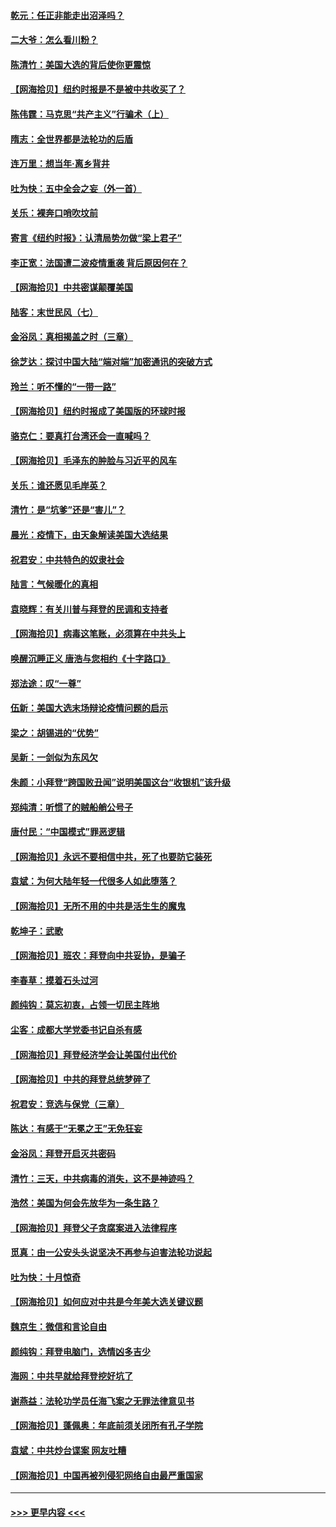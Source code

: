 #### [乾元：任正非能走出沼泽吗？](../pages/nsc993/n12515831.md?t=11010951) 
#### [二大爷：怎么看川粉？](../pages/nsc993/n12515820.md?t=11010951) 
#### [陈清竹：美国大选的背后使你更震惊](../pages/nsc993/n12515589.md?t=11010951) 
#### [【网海拾贝】纽约时报是不是被中共收买了？](../pages/nsc993/n12515122.md?t=11010951) 
#### [陈伟霆：马克思“共产主义”行骗术（上）](../pages/nsc993/n12510217.md?t=11010951) 
#### [隋志：全世界都是法轮功的后盾](../pages/nsc993/n12510636.md?t=11010951) 
#### [连万里：想当年‧离乡背井](../pages/nsc993/n12510623.md?t=11010951) 
#### [吐为快：五中全会之妄（外一首）](../pages/nsc993/n12510470.md?t=11010951) 
#### [关乐：裸奔口哨吹坟前](../pages/nsc993/n12510403.md?t=11010951) 
#### [寄言《纽约时报》：认清局势勿做“梁上君子”](../pages/nsc993/n12510042.md?t=11010951) 
#### [李正宽：法国遭二波疫情重袭 背后原因何在？](../pages/nsc993/n12509971.md?t=11010951) 
#### [【网海拾贝】中共密谋颠覆美国](../pages/nsc993/n12509816.md?t=11010951) 
#### [陆客：末世民风（七）](../pages/nsc993/n12507822.md?t=11010951) 
#### [金浴凤：真相揭盖之时（三章）](../pages/nsc993/n12507804.md?t=11010951) 
#### [徐芝达：探讨中国大陆“端对端”加密通讯的突破方式](../pages/nsc993/n12507682.md?t=11010951) 
#### [玲兰：听不懂的“一带一路”](../pages/nsc993/n12507669.md?t=11010951) 
#### [【网海拾贝】纽约时报成了美国版的环球时报](../pages/nsc993/n12507053.md?t=11010951) 
#### [骆克仁：要真打台湾还会一直喊吗？](../pages/nsc993/n12506843.md?t=11010951) 
#### [【网海拾贝】毛泽东的肿脸与习近平的风车](../pages/nsc993/n12504537.md?t=11010951) 
#### [关乐：谁还愿见毛岸英？](../pages/nsc993/n12503866.md?t=11010951) 
#### [清竹：是“坑爹”还是“害儿”？](../pages/nsc993/n12503034.md?t=11010951) 
#### [晨光：疫情下，由天象解读美国大选结果](../pages/nsc993/n12502536.md?t=11010951) 
#### [祝君安：中共特色的奴隶社会](../pages/nsc993/n12501529.md?t=11010951) 
#### [陆言：气候暖化的真相](../pages/nsc993/n12501183.md?t=11010951) 
#### [袁晓辉：有关川普与拜登的民调和支持者](../pages/nsc993/n12500433.md?t=11010951) 
#### [【网海拾贝】病毒这笔账，必须算在中共头上](../pages/nsc993/n12500320.md?t=11010951) 
#### [唤醒沉睡正义 唐浩与您相约《十字路口》](../pages/nsc993/n12497980.md?t=11010951) 
#### [郑法途：叹“一尊”](../pages/nsc993/n12498837.md?t=11010951) 
#### [伍新：美国大选末场辩论疫情问题的启示](../pages/nsc993/n12498829.md?t=11010951) 
#### [梁之：胡锡进的“优势”](../pages/nsc993/n12498780.md?t=11010951) 
#### [吴新：一剑似为东风欠](../pages/nsc993/n12498772.md?t=11010951) 
#### [朱颜：小拜登“跨国败丑闻”说明美国这台“收银机”该升级](../pages/nsc993/n12498731.md?t=11010951) 
#### [郑纯清：听惯了的贼船艄公号子](../pages/nsc993/n12498721.md?t=11010951) 
#### [唐付民：“中国模式”罪恶逻辑](../pages/nsc993/n12498310.md?t=11010951) 
#### [【网海拾贝】永远不要相信中共，死了也要防它装死](../pages/nsc993/n12498162.md?t=11010951) 
#### [袁斌：为何大陆年轻一代很多人如此堕落？](../pages/nsc993/n12495696.md?t=11010951) 
#### [【网海拾贝】无所不用的中共是活生生的魔鬼](../pages/nsc993/n12495621.md?t=11010951) 
#### [乾坤子：武歌](../pages/nsc993/n12493391.md?t=11010951) 
#### [【网海拾贝】班农：拜登向中共妥协，是骗子](../pages/nsc993/n12492877.md?t=11010951) 
#### [李春草：摸着石头过河](../pages/nsc993/n12491121.md?t=11010951) 
#### [颜纯钩：莫忘初衷，占领一切民主阵地](../pages/nsc993/n12490965.md?t=11010951) 
#### [尘客：成都大学党委书记自杀有感](../pages/nsc993/n12490950.md?t=11010951) 
#### [【网海拾贝】拜登经济学会让美国付出代价](../pages/nsc993/n12489662.md?t=11010951) 
#### [【网海拾贝】中共的拜登总统梦碎了](../pages/nsc993/n12487896.md?t=11010951) 
#### [祝君安：竞选与保党（三章）](../pages/nsc993/n12487258.md?t=11010951) 
#### [陈达：有感于“无冕之王”无免狂妄](../pages/nsc993/n12485133.md?t=11010951) 
#### [金浴凤：拜登开启灭共密码](../pages/nsc993/n12485125.md?t=11010951) 
#### [清竹：三天，中共病毒的消失，这不是神迹吗？](../pages/nsc993/n12485027.md?t=11010951) 
#### [浩然：美国为何会先放华为一条生路？](../pages/nsc993/n12484997.md?t=11010951) 
#### [【网海拾贝】拜登父子贪腐案进入法律程序](../pages/nsc993/n12484957.md?t=11010951) 
#### [觅真：由一公安头头说坚决不再参与迫害法轮功说起](../pages/nsc993/n12484212.md?t=11010951) 
#### [吐为快：十月惊奇](../pages/nsc993/n12484172.md?t=11010951) 
#### [【网海拾贝】如何应对中共是今年美大选关键议题](../pages/nsc993/n12483755.md?t=11010951) 
#### [魏京生：微信和言论自由](../pages/nsc993/n12483372.md?t=11010951) 
#### [颜纯钩：拜登电脑门，选情凶多吉少](../pages/nsc993/n12482666.md?t=11010951) 
#### [海网：中共早就给拜登挖好坑了](../pages/nsc993/n12482660.md?t=11010951) 
#### [谢燕益：法轮功学员任海飞案之无罪法律意见书](../pages/nsc993/n12482512.md?t=11010951) 
#### [【网海拾贝】蓬佩奥：年底前须关闭所有孔子学院](../pages/nsc993/n12482443.md?t=11010951) 
#### [袁斌：中共炒台谍案 网友吐糟](../pages/nsc993/n12481564.md?t=11010951) 
#### [【网海拾贝】中国再被列侵犯网络自由最严重国家](../pages/nsc993/n12479643.md?t=11010951) 

----
#### [ >>> 更早内容 <<< ](../indexes/nsc993-earlier.md)
